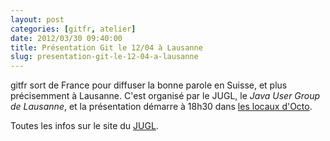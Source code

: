 ```yaml
---
layout: post
categories: [gitfr, atelier]
date: 2012/03/30 09:40:00
title: Présentation Git le 12/04 à Lausanne
slug: presentation-git-le-12-04-a-lausanne
---
```


gitfr sort de France pour diffuser la bonne parole en Suisse, et plus
précisemment à Lausanne. C'est organisé par le JUGL, le *Java User Group de
Lausanne*, et la présentation démarre à 18h30 dans [les locaux
d'Octo](http://jugl.myxwiki.org/xwiki/bin/view/Main/OCTOLausanne).

Toutes les infos sur le site du [JUGL](http://jugl.myxwiki.org/xwiki/bin/view/Main/WebHome).
